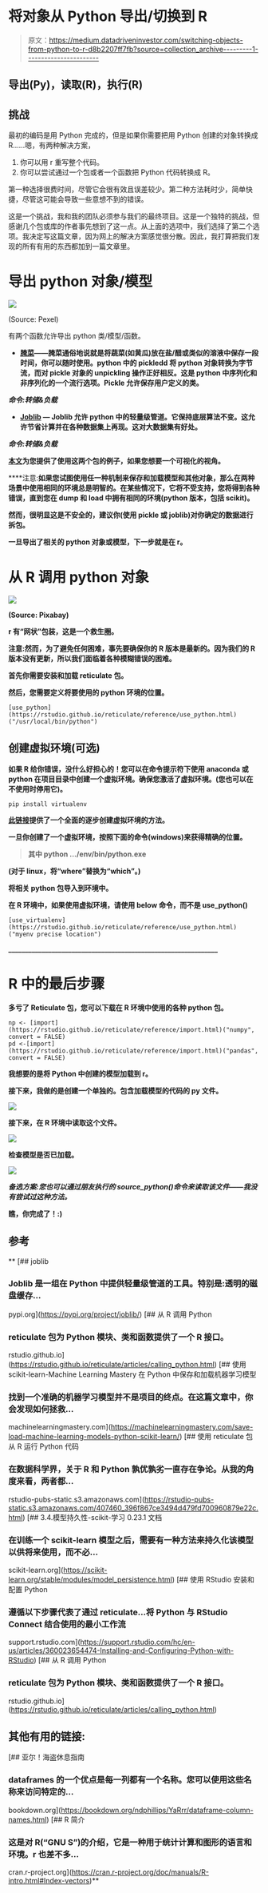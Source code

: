 # 将对象从 Python 导出/切换到 R

> 原文：<https://medium.datadriveninvestor.com/switching-objects-from-python-to-r-d8b2207ff7fb?source=collection_archive---------1----------------------->

## 导出(Py)，读取(R)，执行(R)

## 挑战

最初的编码是用 Python 完成的，但是如果你需要把用 Python 创建的对象转换成 R……嗯，有两种解决方案，

1.  你可以用 r 重写整个代码。
2.  你可以尝试通过一个包或者一个函数把 Python 代码转换成 R。

第一种选择很费时间，尽管它会很有效且误差较少。第二种方法耗时少，简单快捷，尽管这可能会导致一些意想不到的错误。

这是一个挑战，我和我的团队必须参与我们的最终项目。这是一个独特的挑战，但感谢几个包或库的作者事先想到了这一点。从上面的选项中，我们选择了第二个选项。我决定写这篇文章，因为网上的解决方案感觉很分散。因此，我打算把我们发现的所有有用的东西都加到一篇文章里。

# 导出 python 对象/模型

![](img/0e81ee6d5026e5696d280761a9944e2d.png)

(Source: Pexel)

有两个函数允许导出 python 类/模型/函数。

*   [**腌菜**](https://docs.python.org/3/library/pickle.html)**——腌菜通俗地说就是将蔬菜(如黄瓜)放在盐/醋或类似的溶液中保存一段时间，你可以随时使用。python 中的 pickledd 将 python 对象转换为字节流，而对 pickle 对象的 unpickling 操作正好相反。这是 python 中序列化和非序列化的一个流行选项。Pickle 允许保存用户定义的类。**

***命令:转储&负载***

*   **[**Joblib**](https://joblib.readthedocs.io/en/latest/why.html) — Joblib 允许 python 中的轻量级管道。它保持底层算法不变。这允许节省计算并在各种数据集上再现。这对大数据集有好处。**

***命令:转储&负载***

**[本文](https://machinelearningmastery.com/save-load-machine-learning-models-python-scikit-learn/)为您提供了使用这两个包的例子，如果您想要一个可视化的视角。**

****注意:**如果您试图使用任一种机制来保存和加载模型和其他对象，那么在两种场景中使用相同的环境总是明智的。在某些情况下，它将不受支持，您将得到各种错误，直到您在 dump 和 load 中拥有相同的环境(python 版本，包括 scikit)。**

**然而，很明显这是不安全的，建议你(使用 pickle 或 joblib)对你确定的数据进行拆包。**

**一旦导出了相关的 python 对象或模型，下一步就是在 r。**

# **从 R 调用 python 对象**

**![](img/3cdadc3fc223c69d1b738faf724a5329.png)**

**(Source: Pixabay)**

**r 有“网状”包装，这是一个救生圈。**

**注意:然而，为了避免任何困难，事先要确保你的 R 版本是最新的。因为我们的 R 版本没有更新，所以我们面临着各种模糊错误的困难。**

**首先你需要安装和加载 reticulate 包。**

**然后，您需要定义将要使用的 python 环境的位置。**

```
[use_python](https://rstudio.github.io/reticulate/reference/use_python.html)("/usr/local/bin/python")
```

## **创建虚拟环境(可选)**

**如果 R 给你错误，没什么好担心的！您可以在命令提示符下使用 anaconda 或 python 在项目目录中创建一个虚拟环境。确保您激活了虚拟环境。(您也可以在不使用时停用它)。**

```
pip install virtualenv
```

**[此链接](https://packaging.python.org/guides/installing-using-pip-and-virtual-environments/)提供了一个全面的逐步创建虚拟环境的方法。**

**一旦你创建了一个虚拟环境，按照下面的命令(windows)来获得精确的位置。**

> **其中 python
> …/env/bin/python.exe**

**(对于 linux，将“where”替换为“which”。)**

**将相关 python 包导入到环境中。**

**在 R 环境中，如果使用虚拟环境，请使用 below 命令，而不是 use_python()**

```
[use_virtualenv](https://rstudio.github.io/reticulate/reference/use_python.html)("myenv precise location")
```

**_______________________________________________________________**

# **R 中的最后步骤**

**多亏了 Reticulate 包，您可以下载在 R 环境中使用的各种 python 包。**

```
np <- [import](https://rstudio.github.io/reticulate/reference/import.html)("numpy", convert = FALSE)
pd <-[import](https://rstudio.github.io/reticulate/reference/import.html)("pandas", convert = FALSE)
```

**我想要的是将 Python 中创建的模型加载到 r。**

**接下来，我做的是创建一个单独的。包含加载模型的代码的 py 文件。**

**![](img/48390fd02553c7fafa6be72ee1eeae21.png)**

**接下来，在 R 环境中读取这个文件。**

**![](img/d6e038cd0c7efdc70bc2f50c24a998c9.png)**

**检查模型是否已加载。**

**![](img/4ad37c8a13e39dd903a5792552f79839.png)**

***备选方案:您也可以通过朋友执行的 source_python()命令来读取该文件——我没有尝试过这种方法。***

**瞧，你完成了！:)**

## **参考**

**[](https://pypi.org/project/joblib/) [## joblib

### Joblib 是一组在 Python 中提供轻量级管道的工具。特别是:透明的磁盘缓存…

pypi.org](https://pypi.org/project/joblib/)  [## 从 R 调用 Python

### reticulate 包为 Python 模块、类和函数提供了一个 R 接口。

rstudio.github.io](https://rstudio.github.io/reticulate/articles/calling_python.html) [](https://machinelearningmastery.com/save-load-machine-learning-models-python-scikit-learn/) [## 使用 scikit-learn-Machine Learning Mastery 在 Python 中保存和加载机器学习模型

### 找到一个准确的机器学习模型并不是项目的终点。在这篇文章中，你会发现如何拯救…

machinelearningmastery.com](https://machinelearningmastery.com/save-load-machine-learning-models-python-scikit-learn/)  [## 使用 reticulate 包从 R 运行 Python 代码

### 在数据科学界，关于 R 和 Python 孰优孰劣一直存在争论。从我的角度来看，两者都…

rstudio-pubs-static.s3.amazonaws.com](https://rstudio-pubs-static.s3.amazonaws.com/407460_396f867ce3494d479fd700960879e22c.html) [](https://scikit-learn.org/stable/modules/model_persistence.html) [## 3.4.模型持久性-scikit-学习 0.23.1 文档

### 在训练一个 scikit-learn 模型之后，需要有一种方法来持久化该模型以供将来使用，而不必…

scikit-learn.org](https://scikit-learn.org/stable/modules/model_persistence.html) [](https://support.rstudio.com/hc/en-us/articles/360023654474-Installing-and-Configuring-Python-with-RStudio) [## 使用 RStudio 安装和配置 Python

### 遵循以下步骤代表了通过 reticulate…将 Python 与 RStudio Connect 结合使用的最小工作流

support.rstudio.com](https://support.rstudio.com/hc/en-us/articles/360023654474-Installing-and-Configuring-Python-with-RStudio)  [## 从 R 调用 Python

### reticulate 包为 Python 模块、类和函数提供了一个 R 接口。

rstudio.github.io](https://rstudio.github.io/reticulate/articles/calling_python.html) 

## 其他有用的链接:

[](https://bookdown.org/ndphillips/YaRrr/dataframe-column-names.html) [## 亚尔！海盗休息指南

### dataframes 的一个优点是每一列都有一个名称。您可以使用这些名称来访问特定的…

bookdown.org](https://bookdown.org/ndphillips/YaRrr/dataframe-column-names.html)  [## R 简介

### 这是对 R(“GNU S”)的介绍，它是一种用于统计计算和图形的语言和环境。r 也差不多…

cran.r-project.org](https://cran.r-project.org/doc/manuals/R-intro.html#Index-vectors)**